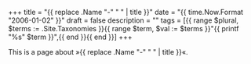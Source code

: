 +++
title = "{{ replace .Name "-" " " | title }}"
date = "{{ time.Now.Format "2006-01-02" }}"
draft = false
description = ""
tags = [{{ range $plural, $terms := .Site.Taxonomies }}{{ range $term, $val := $terms }}"{{ printf "%s" $term }}",{{ end }}{{ end }}]
+++

This is a page about »{{ replace .Name "-" " " | title }}«.
